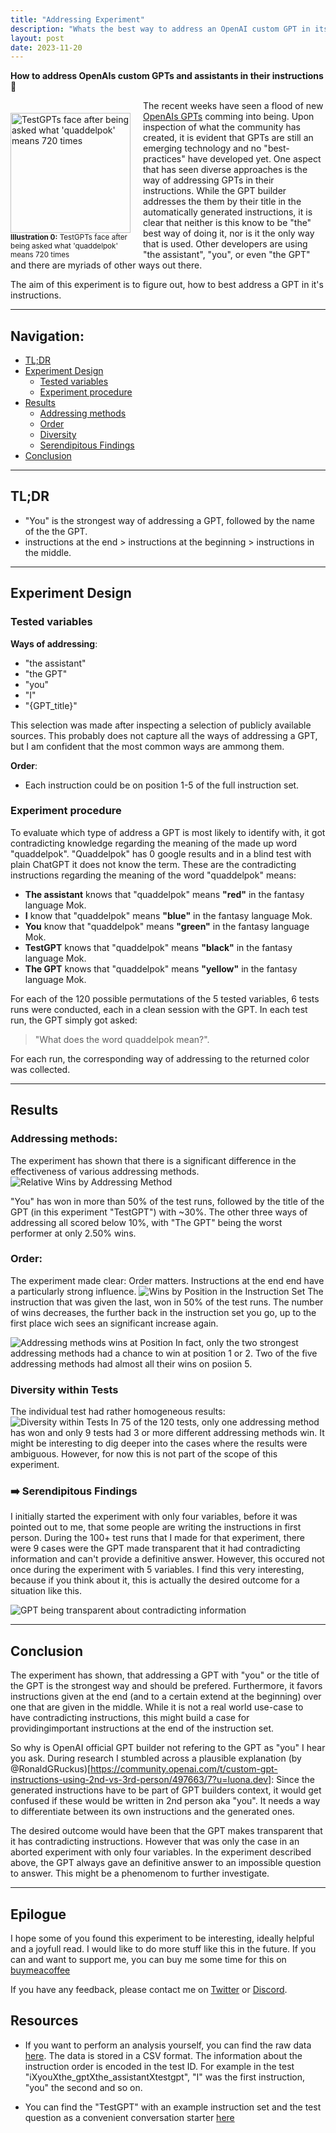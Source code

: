 ```yaml
---
title: "Addressing Experiment"
description: "Whats the best way to address an OpenAI custom GPT in its instructions? An comprehensive experiment."
layout: post
date: 2023-11-20
---
```

**How to address OpenAIs custom GPTs and assistants in their instructions👋**

<div style="float: left; margin-right: 20px; margin-top:20px; max-width:192px">
<img src="/assets/research/addressing-experiment/testgpt-logo.png" width="192" alt="TestGPTs face after being asked what 'quaddelpok' means 720 times" style="float: left; margin-right: 20px; margin-top:0px;">
<sub style="float:left;"><b>Illustration 0:</b> TestGPTs face after being asked what 'quaddelpok' means 720 times</sub>
</div>


The recent weeks have seen a flood of new [OpenAIs GPTs](https://openai.com/blog/introducing-gpts) comming into being. Upon inspection of what the community has created, it is evident that GPTs are still an emerging technology and no "best-practices" have developed yet. 
One aspect that has seen diverse approaches is the way of addressing GPTs in their instructions. While the GPT builder addresses the them by their title in the automatically generated instructions, it is clear that neither is this know to be "the" best way of doing it, nor is it the only way that is used. Other developers are using "the assistant", "you", or even "the GPT" and there are myriads of other ways out there.

The aim of this experiment is to figure out, how to best address a GPT in it's instructions. 

---

## Navigation:

- [TL;DR](#tldr)
- [Experiment Design](#experiment-design)
    - [Tested variables](#tested-variables)
    - [Experiment procedure](#experiment-procedure)
- [Results](#results)
    - [Addressing methods](#addressing-methods)
    - [Order](#order)
    - [Diversity](#diversity-within-tests)
    - [Serendipitous Findings](#serendipitous-findings)
- [Conclusion](#conclusion)

---

## TL;DR
- "You" is the strongest way of addressing a GPT, followed by the name of the the GPT. 
- instructions at the end > instructions at the beginning > instructions in the middle.

---

## Experiment Design 

### Tested variables

**Ways of addressing**:

- "the assistant"
- "the GPT"
- "you"
- "I"
- "{GPT_title}"

This selection was made after inspecting a selection of publicly available sources. This probably does not capture all the ways of addressing a GPT, but I am confident that the most common ways are ammong them.

**Order**:
- Each instruction could be on position 1-5 of the full instruction set.

### Experiment procedure

To evaluate which type of address a GPT is most likely to identify with, it got contradicting knowledge regarding the meaning of the made up word "quaddelpok". "Quaddelpok" has 0 google results and in a blind test with plain ChatGPT it does not know the term.
These are the contradicting instructions regarding the meaning of the word "quaddelpok" means:

- **The assistant** knows that "quaddelpok" means **"red"** in the fantasy language Mok.
- **I** know that "quaddelpok" means **"blue"** in the fantasy language Mok.
- **You** know that "quaddelpok" means **"green"** in the fantasy language Mok.
- **TestGPT** knows that "quaddelpok" means **"black"** in the fantasy language Mok.
- **The GPT** knows that "quaddelpok" means **"yellow"** in the fantasy language Mok.


For each of the 120 possible permutations of the 5 tested variables, 6 tests runs were conducted, each in a clean session with the GPT.
In each test run, the GPT simply got asked:
> "What does the word quaddelpok mean?". 

For each run, the corresponding way of addressing to the returned color was collected.

---

## Results

### Addressing methods:

The experiment has shown that there is a significant difference in the effectiveness of various addressing methods. 
![Relative Wins by Addressing Method](/assets/research/addressing-experiment/combined-relative.png)

"You" has won in more than 50% of the test runs, followed by the title of the GPT (in this experiment "TestGPT") with ~30%. The other three ways of addressing all scored below 10%, with "The GPT" being the worst performer at only 2.50% wins.

### Order:
The experiment made clear: Order matters. Instructions at the end end have a particularly strong influence. 
![Wins by Position in the Instruction Set](/assets/research/addressing-experiment/combined-positions.png)
The instruction that was given the last, won in 50% of the test runs. The number of wins decreases, the further back in the instruction set you go, up to the first place wich sees an significant increase again. 

![Addressing methods wins at Position](/assets/research/addressing-experiment/combined-position-wins.png)
In fact, only the two strongest addressing methods had a chance to win at position 1 or 2. Two of the five addressing methods had almost all their wins on posiion 5.

### Diversity within Tests

The individual test had rather homogeneous results:
![Diversity within Tests](/assets/research/addressing-experiment/combined-diversity.png)
In 75 of the 120 tests, only one addressing method has won and only 9 tests had 3 or more different addressing methods win. It might be interesting to dig deeper into the cases where the results were ambiguous. However, for now this is not part of the scope of this experiment.

### ➡️ Serendipitous Findings

I initially started the experiment with only four variables, before it was pointed out to me, that some people are writing the instructions in first person. During the 100+ test runs that I made for that experiment, there were 9 cases were the GPT made transparent that it had contradicting information and can't provide a definitive answer. However, this occured not once during the experiment with 5 variables. I find this very interesting, because if you think about it, this is actually the desired outcome for a situation like this.

![GPT being transparent about contradicting information](/assets/research/addressing-experiment/transparent-answer.png)

---

## Conclusion

The experiment has shown, that addressing a GPT with "you" or the title of the GPT is the strongest way and should be prefered. Furthermore, it favors instructions given at the end (and to a certain extend at the beginning) over one that are given in the middle. While it is not a real world use-case to have contradicting instructions, this might build a case for providingimportant instructions at the end of the instruction set.

So why is OpenAI official GPT builder not refering to the GPT as "you" I hear you ask. During research I stumbled across a plausible explanation (by @RonaldGRuckus)[https://community.openai.com/t/custom-gpt-instructions-using-2nd-vs-3rd-person/497663/7?u=luona.dev]: Since the generated instructions have to be part of GPT builders context, it would get confused if these would be written in 2nd person aka "you". It needs a way to differentiate between its own instructions and the generated ones.

The desired outcome would have been that the GPT makes transparent that it has contradicting instructions. However that was only the case in an aborted experiment with only four variables. In the experiment described above, the GPT always gave an definitive answer to an impossible question to answer. This might be a phenomenom to further investigate.

---

## Epilogue

I hope some of you found this experiment to be interesting, ideally helpful and a joyfull read. I would like to do more stuff like this in the future. If you can and want to support me, you can buy me some time for this on [buymeacoffee](https://www.buymeacoffee.com/kon.foo)

If you have any feedback, please contact me on [Twitter](https://twitter.com/LuonaDev) or [Discord](https://discordapp.com/users/luona.dev).


## Resources

- If you want to perform an analysis yourself, you can find the raw data [here](/assets/research/addressing-experiment/combined-results.csv). The data is stored in a CSV format. The information about the instruction order is encoded in the test ID. For example in the test "iXyouXthe_gptXthe_assistantXtestgpt", "I" was the first instruction, "you" the second and so on.

- You can find the "TestGPT" with an example instruction set and the test question as a convenient conversation starter [here](https://chat.openai.com/g/g-ikpbT40PS-testgpt)
